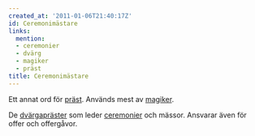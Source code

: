 ```yaml
---
created_at: '2011-01-06T21:40:17Z'
id: Ceremonimästare
links:
  mention:
  - ceremonier
  - dvärg
  - magiker
  - präst
title: Ceremonimästare
---
```


Ett annat ord för [präst]. Används mest av [magiker].

De [dvärgapräster] som leder [ceremonier] och mässor. Ansvarar även för offer och offergåvor.

  [präst]: präst
  [magiker]: magiker
  [dvärgapräster]: dvärg
  [ceremonier]: ceremonier